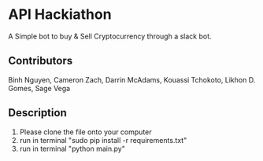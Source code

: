 # API Hackiathon
A Simple bot to buy & Sell Cryptocurrency through a slack bot.

## Contributors
Binh Nguyen, Cameron Zach, Darrin McAdams, Kouassi Tchokoto, Likhon D. Gomes, Sage Vega

## Description
1. Please clone the file onto your computer
2. run in terminal "sudo pip install -r requirements.txt"
3. run in terminal "python main.py"

